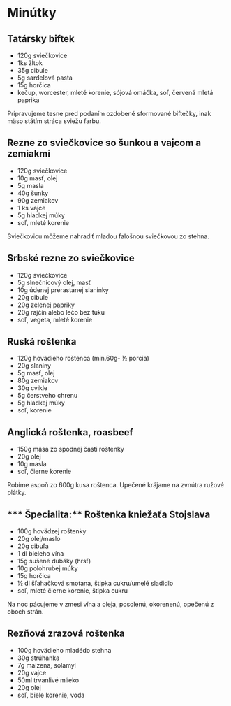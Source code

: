 # Minútky

## Tatársky biftek

* 120g sviečkovice
* 1ks žĺtok
* 35g cibule
* 5g sardelová pasta
* 15g horčica
* kečup, worcester, mleté korenie, sójová omáčka,
  soľ, červená mletá paprika

Pripravujeme tesne pred podaním ozdobené sformované biftečky,
inak mäso státím stráca sviežu farbu.

## Rezne zo sviečkovice so šunkou a vajcom a zemiakmi

* 120g sviečkovice
* 10g masť, olej
* 5g masla
* 40g šunky
* 90g zemiakov
* 1 ks vajce
* 5g hladkej múky
* soľ, mleté korenie

Sviečkovicu môžeme nahradiť mladou falošnou sviečkovou zo stehna.

## Srbské rezne zo sviečkovice

* 120g sviečkovice
* 5g slnečnicový olej, masť
* 10g údenej prerastanej slaninky
* 20g cibule
* 20g zelenej papriky
* 20g rajčín alebo lečo bez tuku
* soľ, vegeta, mleté korenie

## Ruská roštenka

* 120g hovädieho roštenca (min.60g- ½ porcia)
* 20g slaniny
* 5g masť, olej
* 80g zemiakov
* 30g cvikle
* 5g čerstveho chrenu
* 5g hladkej múky
* soľ, korenie

## Anglická roštenka, roasbeef

* 150g mäsa zo spodnej časti roštenky
* 20g olej
* 10g masla
* soľ, čierne korenie

Robíme aspoň zo 600g kusa roštenca. Upečené krájame na zvnútra ružové plátky.


## *** Špecialita:** Roštenka kniežaťa Stojslava

* 100g hovädzej roštenky
* 20g olej/maslo
* 20g cibuľa
* 1 dl bieleho vína
* 15g sušené dubáky (hrsť)
* 10g polohrubej múky
* 15g horčica
* ½ dl šľahačková smotana, štipka cukru/umelé sladidlo
* soľ, mleté čierne korenie, štipka cukru

Na noc pácujeme v zmesi vína a oleja, posolenú, okorenenú, opečenú z oboch strán.


## Rezňová zrazová roštenka
* 100g hovädieho mladédo stehna
* 30g strúhanka
* 7g maizena, solamyl
* 20g vajce
* 50ml trvanlivé mlieko
* 20g olej
* soľ, biele korenie, voda
